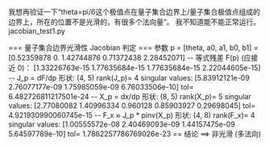 我想再验证一下“theta=pi/6这个极值点在量子集合边界上/量子集合极值点组成的边界上，所在的位置不是光滑的，有很多个法向量”。
我不知道能不能正常运行。jacobian_test1.py

=== 量子集合边界光滑性 Jacobian 判定 ===
参数 p = [theta, a0, a1, b0, b1] = [0.52359878 0.         1.42744876 0.71372438 2.28452071]
-- 等式残差 F(p) (应接近 0)：
 [1.33226763e-15 1.77635684e-15 1.77635684e-15 2.22044605e-15]
-- J_p = dF/dp 形状: (4, 5)
   rank(J_p)= 4  singular values: [5.83912121e-09 2.76077177e-09 1.75985059e-09 6.76033506e-10]  tol= 6.482726811217501e-24
-- X_p = dx/dp 形状: (8, 5)
   rank(X_p)= 5  singular values: [2.77080082 1.40996334 0.960128   0.85903927 0.29698045]  tol= 4.921930990060745e-15
-- F_x ≈ J_p * pinv(X_p) 形状: (4, 8)
   rank(F_x)= 4  singular values: [1.00555572e-08 2.40469093e-09 1.44157475e-09 5.64597789e-10]  tol= 1.7862257786769026e-23
== 结论 ==> 非光滑 (多法向)



